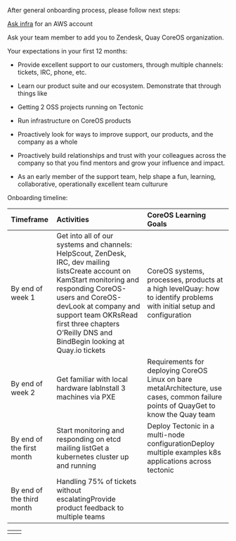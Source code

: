 After general onboarding process, please follow next steps:

[Ask infra](https://github.com/coreos-inc/infra/blob/master/REQUESTS.md) for an AWS account

Ask your team member to add you to Zendesk, Quay CoreOS organization.

Your expectations in your first 12 months:

* Provide excellent support to our customers, through multiple channels: tickets, IRC, phone, etc.

* Learn our product suite and our ecosystem. Demonstrate that through things like

* Getting 2 OSS projects running on Tectonic

* Run infrastructure on CoreOS products

* Proactively look for ways to improve support, our products, and the company as a whole

* Proactively build relationships and trust with your colleagues across the company so that you find mentors and grow your influence and impact.

* As an early member of the support team, help shape a fun, learning, collaborative, operationally excellent team culturure

Onboarding timeline:

| Timeframe | Activities | CoreOS Learning Goals |
| :--- | :--- | :--- |
| By end of week 1 | Get into all of our systems and channels: HelpScout, ZenDesk, IRC, dev mailing listsCreate account on KamStart monitoring and responding CoreOS-users and CoreOS-devLook at company and support team OKRsRead first three chapters O’Reilly DNS and BindBegin looking at Quay.io tickets | CoreOS systems, processes, products at a high levelQuay: how to identify problems with initial setup and configuration |
| By end of week 2 | Get familiar with local hardware labInstall 3 machines via PXE | Requirements for deploying CoreOS Linux on bare metalArchitecture, use cases, common failure points of QuayGet to know the Quay team |
| By end of the first month | Start monitoring and responding on etcd mailing listGet a kubernetes cluster up and running | Deploy Tectonic in a multi-node configurationDeploy multiple examples k8s applications across tectonic |
| By end of the third month | Handling 75% of tickets without escalatingProvide product feedback to multiple teams |  |

|  |  |
| :--- | :--- |
|  |  |



